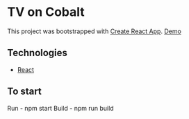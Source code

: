 TV on Cobalt
====================================================
This project was bootstrapped with [Create React App](https://github.com/facebookincubator/create-react-app).
[Demo](https://nixsolutions.github.io/cobalt/)

Technologies
------------
* [React](https://reactjs.org/)

To start
------------
Run - npm start
Build - npm run build